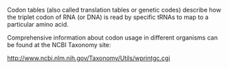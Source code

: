 Codon tables (also called translation tables or genetic codes) describe how the triplet codon of RNA (or DNA) is read by specific tRNAs to map to a particular amino acid.

Comprehensive information about codon usage in different organisms can be found at the NCBI Taxonomy site:

http://www.ncbi.nlm.nih.gov/Taxonomy/Utils/wprintgc.cgi
